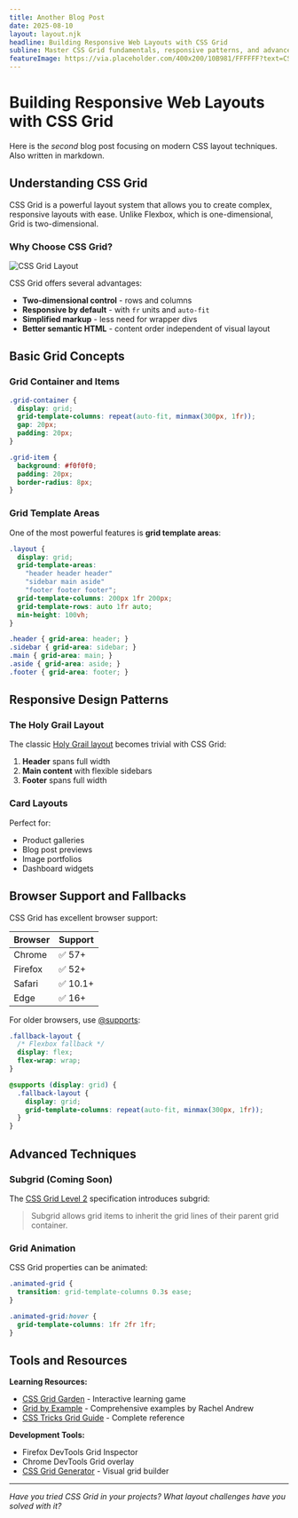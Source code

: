 ```yaml
---
title: Another Blog Post
date: 2025-08-10
layout: layout.njk
headline: Building Responsive Web Layouts with CSS Grid
subline: Master CSS Grid fundamentals, responsive patterns, and advanced techniques for creating modern web layouts
featureImage: https://via.placeholder.com/400x200/10B981/FFFFFF?text=CSS+Grid+Layouts
---
```


# Building Responsive Web Layouts with CSS Grid

Here is the _second_ blog post focusing on modern CSS layout techniques. Also written in markdown.

## Understanding CSS Grid

CSS Grid is a powerful layout system that allows you to create complex, responsive layouts with ease. Unlike Flexbox, which is one-dimensional, Grid is two-dimensional.

### Why Choose CSS Grid?

![CSS Grid Layout](https://via.placeholder.com/600x400/10B981/FFFFFF?text=CSS+Grid+Layout)

CSS Grid offers several advantages:

- **Two-dimensional control** - rows and columns
- **Responsive by default** - with `fr` units and `auto-fit`
- **Simplified markup** - less need for wrapper divs
- **Better semantic HTML** - content order independent of visual layout

## Basic Grid Concepts

### Grid Container and Items

```css
.grid-container {
  display: grid;
  grid-template-columns: repeat(auto-fit, minmax(300px, 1fr));
  gap: 20px;
  padding: 20px;
}

.grid-item {
  background: #f0f0f0;
  padding: 20px;
  border-radius: 8px;
}
```

### Grid Template Areas

One of the most powerful features is **grid template areas**:

```css
.layout {
  display: grid;
  grid-template-areas:
    "header header header"
    "sidebar main aside"
    "footer footer footer";
  grid-template-columns: 200px 1fr 200px;
  grid-template-rows: auto 1fr auto;
  min-height: 100vh;
}

.header { grid-area: header; }
.sidebar { grid-area: sidebar; }
.main { grid-area: main; }
.aside { grid-area: aside; }
.footer { grid-area: footer; }
```

## Responsive Design Patterns

### The Holy Grail Layout

The classic [Holy Grail layout](https://en.wikipedia.org/wiki/Holy_grail_(web_design)) becomes trivial with CSS Grid:

1. **Header** spans full width
2. **Main content** with flexible sidebars
3. **Footer** spans full width

### Card Layouts

Perfect for:
- Product galleries
- Blog post previews
- Image portfolios
- Dashboard widgets

## Browser Support and Fallbacks

CSS Grid has excellent browser support:

| Browser | Support |
|---------|---------|
| Chrome | ✅ 57+ |
| Firefox | ✅ 52+ |
| Safari | ✅ 10.1+ |
| Edge | ✅ 16+ |

For older browsers, use [@supports](https://developer.mozilla.org/en-US/docs/Web/CSS/@supports):

```css
.fallback-layout {
  /* Flexbox fallback */
  display: flex;
  flex-wrap: wrap;
}

@supports (display: grid) {
  .fallback-layout {
    display: grid;
    grid-template-columns: repeat(auto-fit, minmax(300px, 1fr));
  }
}
```

## Advanced Techniques

### Subgrid (Coming Soon)

The [CSS Grid Level 2](https://www.w3.org/TR/css-grid-2/) specification introduces subgrid:

> Subgrid allows grid items to inherit the grid lines of their parent grid container.

### Grid Animation

CSS Grid properties can be animated:

```css
.animated-grid {
  transition: grid-template-columns 0.3s ease;
}

.animated-grid:hover {
  grid-template-columns: 1fr 2fr 1fr;
}
```

## Tools and Resources

**Learning Resources:**
- [CSS Grid Garden](https://cssgridgarden.com/) - Interactive learning game
- [Grid by Example](https://gridbyexample.com/) - Comprehensive examples by Rachel Andrew
- [CSS Tricks Grid Guide](https://css-tricks.com/snippets/css/complete-guide-grid/) - Complete reference

**Development Tools:**
- Firefox DevTools Grid Inspector
- Chrome DevTools Grid overlay
- [CSS Grid Generator](https://cssgrid-generator.netlify.app/) - Visual grid builder

---

*Have you tried CSS Grid in your projects? What layout challenges have you solved with it?*

